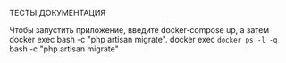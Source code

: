 ТЕСТЫ
ДОКУМЕНТАЦИЯ


Чтобы запустить приложение, введите docker-compose up, а затем docker exec <CONTAINER ID> bash -c "php artisan migrate".
docker exec `docker ps -l -q` bash -c "php artisan migrate"